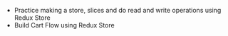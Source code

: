 - Practice making a store, slices and do read and write operations using Redux Store
- Build Cart Flow using Redux Store

